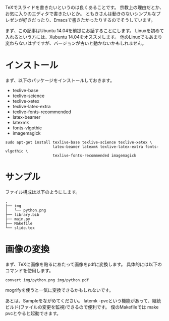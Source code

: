 TeXでスライドを書きたいというのは良くあることです。
宗教上の理由だとか、お気に入りのエディタで書きたいとか。
ともきさんは動きのないシンプルなプレゼンが好きだったり、Emacsで書きたかったりするのでそうしています。

まず、この記事はUbuntu 14.04を前提にお話することにします。
Linuxを初めて入れるという方には、Xubuntu 14.04をオススメします。
他のLinuxでもあまり変わらないはずですが、バージョンが古いと動かないかもしれません。

# インストール
まず、以下のパッケージをインストールしておきます。

- texlive-base
- texlive-science
- texlive-xetex
- texlive-latex-extra
- texlive-fonts-recommended
- latex-beamer
- latexmk
- fonts-vlgothic
- imagemagick

```
sudo apt-get install texlive-base texlive-science texlive-xetex \
                     latex-beamer latexmk texlive-latex-extra fonts-vlgothic \
                     texlive-fonts-recommended imagemagick
```

# サンプル

ファイル構成は以下のようにします。

```
.
├── img
│   └── python.png
├── library.bib
├── main.py
├── Makefile
└── slide.tex
```

# 画像の変換
まず、TeXに画像を貼るにあたって画像をpdfに変換します。
具体的には以下のコマンドを使用します。

```
convert img/python.png img/python.pdf
```

mogrifyを使うと一気に変換できるかもしれないです。

あとは、Sampleをながめてください。
latemk -pvcという機能があって、継続ビルド(ファイルの変更を監視)できるので便利です。
僕のMakefileでは make pvcとやると起動できます。


